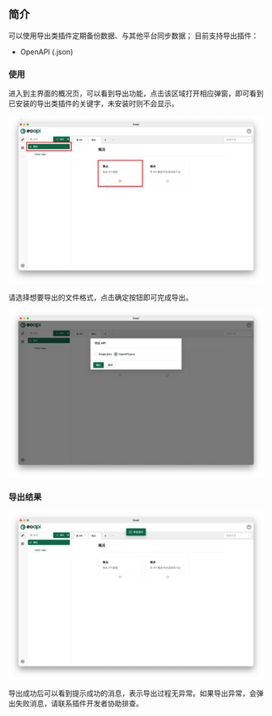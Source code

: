 ## 简介

可以使用导出类插件定期备份数据、与其他平台同步数据；
目前支持导出插件：

- OpenAPI (.json)

### 使用

进入到主界面的概况页，可以看到导出功能，点击该区域打开相应弹窗，即可看到已安装的导出类插件的关键字，未安装时则不会显示。

![image-20220512173155254](../assets/images/image-20220512173155254.png)

请选择想要导出的文件格式，点击确定按钮即可完成导出。

![image-20220512173228275](../assets/images/image-20220512173228275.png)

### 导出结果

![image-20220512173444118](../assets/images/image-20220512173444118.png)

导出成功后可以看到提示成功的消息，表示导出过程无异常。如果导出异常，会弹出失败消息，请联系插件开发者协助排查。
